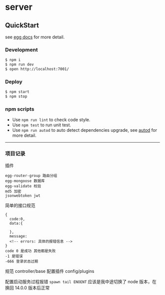 # server



## QuickStart

<!-- add docs here for user -->

see [egg docs][egg] for more detail.

### Development

```bash
$ npm i
$ npm run dev
$ open http://localhost:7001/
```

### Deploy

```bash
$ npm start
$ npm stop
```

### npm scripts

- Use `npm run lint` to check code style.
- Use `npm test` to run unit test.
- Use `npm run autod` to auto detect dependencies upgrade, see [autod](https://www.npmjs.com/package/autod) for more detail.


[egg]: https://eggjs.org

****
### 项目记录
插件
```
egg-router-group 路由分组
egg-mongoose 数据库
egg-validate 校验
md5 加密
jsonwebtoken jwt
```

简单的接口规范
```
{
  code:0,
  data:{

  },
  message:
  <!-- errors: 具体的报错信息 -->
}
code 0 是成功 其他都是失败
-1 是错误
-666 登录状态过期
```

规范 controller/base
配置插件 config/plugins

配置启动服务过程报错
`spawn tail ENOENT`
应该是我中途切换了 node 版本，在换回 14.0.0 版本后正常